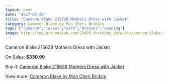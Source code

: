 ```yaml
---
layout: post
date: '2017-05-22'
title: "Cameron Blake 215639 Mothers Dress with Jacket"
category: Cameron Blake by Mon Cheri Bridals
tags: ["cameron","jacket","with","dresses","evening"]
image: http://img.princessan.com/21695-thickbox_default/cameron-blake-215639-mothers-dress-with-jacket.jpg
---
```

Cameron Blake 215639 Mothers Dress with Jacket

On Sales: **$330.99**
<a href="https://www.princessan.com/en/9857-cameron-blake-215639-mothers-dress-with-jacket.html"><amp-img layout="responsive" width="600" height="600" src="//img.princessan.com/21695-thickbox_default/cameron-blake-215639-mothers-dress-with-jacket.jpg" alt="Cameron Blake 215639 Mothers Dress with Jacket 0" /></a>
<a href="https://www.princessan.com/en/9857-cameron-blake-215639-mothers-dress-with-jacket.html"><amp-img layout="responsive" width="600" height="600" src="//img.princessan.com/21698-thickbox_default/cameron-blake-215639-mothers-dress-with-jacket.jpg" alt="Cameron Blake 215639 Mothers Dress with Jacket 1" /></a>
<a href="https://www.princessan.com/en/9857-cameron-blake-215639-mothers-dress-with-jacket.html"><amp-img layout="responsive" width="600" height="600" src="//img.princessan.com/21697-thickbox_default/cameron-blake-215639-mothers-dress-with-jacket.jpg" alt="Cameron Blake 215639 Mothers Dress with Jacket 2" /></a>
<a href="https://www.princessan.com/en/9857-cameron-blake-215639-mothers-dress-with-jacket.html"><amp-img layout="responsive" width="600" height="600" src="//img.princessan.com/21696-thickbox_default/cameron-blake-215639-mothers-dress-with-jacket.jpg" alt="Cameron Blake 215639 Mothers Dress with Jacket 3" /></a>

Buy it: [Cameron Blake 215639 Mothers Dress with Jacket](https://www.princessan.com/en/9857-cameron-blake-215639-mothers-dress-with-jacket.html "Cameron Blake 215639 Mothers Dress with Jacket")

View more: [Cameron Blake by Mon Cheri Bridals](https://www.princessan.com/en/79- "Cameron Blake by Mon Cheri Bridals")
